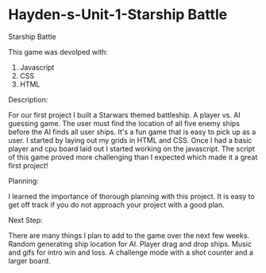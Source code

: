 # Hayden-s-Unit-1-Starship Battle
Starship Battle

This game was devolped with:
1. Javascript
2. CSS
3. HTML


Description:

For our first project I built a Starwars themed battleship. A player vs. AI guessing game. The user must find the location of all five enemy ships before the AI finds all user ships. It's a fun game that is easy to pick up as a user. I started by laying out my grids in HTML and CSS. Once I had a basic player and cpu board laid out I started working on the javascript. The script of this game proved more challenging than I expected which made it a great first project! 


Planning:


I learned the importance of thorough planning with this project. It is easy to get off track if you do not approach your project with a good plan. 



Next Step:

There are many things I plan to add to the game over the next few weeks. Random generating ship location for AI. Player drag and drop ships. Music and gifs for intro win and loss. A challenge mode with a shot counter and a larger board. 
